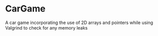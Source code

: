 # CarGame
A car game incorporating the use of 2D arrays and pointers while using Valgrind to check for any memory leaks
